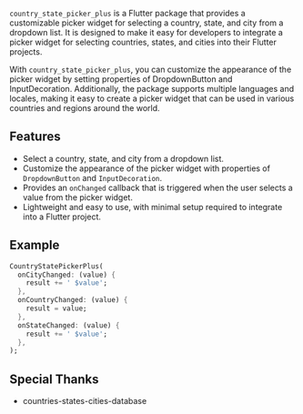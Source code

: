 
```country_state_picker_plus``` is a Flutter package that provides a customizable picker widget for selecting a country, state, and city from a dropdown list. It is designed to make it easy for developers to integrate a picker widget for selecting countries, states, and cities into their Flutter projects.

With ```country_state_picker_plus```, you can customize the appearance of the picker widget by setting properties of DropdownButton and InputDecoration. Additionally, the package supports multiple languages and locales, making it easy to create a picker widget that can be used in various countries and regions around the world.

## Features

* Select a country, state, and city from a dropdown list.
* Customize the appearance of the picker widget with properties of ```DropdownButton``` and ```InputDecoration```.
* Provides an ```onChanged``` callback that is triggered when the user selects a value from the picker widget.
* Lightweight and easy to use, with minimal setup required to integrate into a Flutter project.

## Example

```dart
CountryStatePickerPlus(
  onCityChanged: (value) {
    result += ' $value';
  },
  onCountryChanged: (value) {
    result = value;
  },
  onStateChanged: (value) {
    result += ' $value';
  },
);
```

## Special Thanks

* countries-states-cities-database
